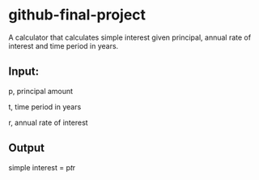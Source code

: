 # github-final-project
A calculator that calculates simple interest given principal, annual rate of interest and time period in years.

## Input:

   p, principal amount
   
   t, time period in years
   
   r, annual rate of interest
   
## Output
   simple interest = p*t*r

